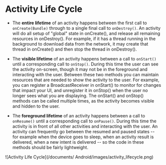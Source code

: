 # Activity Life Cycle

* The __entire lifetime__ of an activity happens between the first call to `onCreate(Bundle)` through to a single final call to `onDestroy()`. An activity will do all setup of "global" state in onCreate(), and release all remaining resources in onDestroy(). For example, if it has a thread running in the background to download data from the network, it may create that thread in onCreate() and then stop the thread in onDestroy().

* The __visible lifetime__ of an activity happens between a call to `onStart()` until a corresponding call to `onStop()`. During this time the user can see the activity on-screen, though it may not be in the foreground and interacting with the user. Between these two methods you can maintain resources that are needed to show the activity to the user. For example, you can register a BroadcastReceiver in onStart() to monitor for changes that impact your UI, and unregister it in onStop() when the user no longer sees what you are displaying. The onStart() and onStop() methods can be called multiple times, as the activity becomes visible and hidden to the user.

* The __foreground lifetime__ of an activity happens between a call to `onResume()` until a corresponding call to `onPause()`. During this time the activity is in front of all other activities and interacting with the user. An activity can frequently go between the resumed and paused states -- for example when the device goes to sleep, when an activity result is delivered, when a new intent is delivered -- so the code in these methods should be fairly lightweight.


![Activity Life Cycle](/documents/
Android/images/activity_lifecycle.png)
